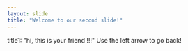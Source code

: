 ```yaml
---
layout: slide
title: "Welcome to our second slide!"
---
```

title1: "hi, this is your friend !!!"
Use the left arrow to go back!
